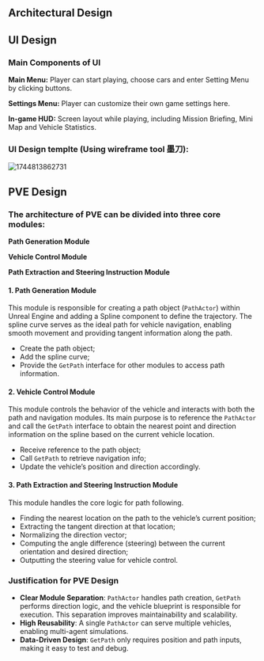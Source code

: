 ## Architectural Design

## UI Design

### Main Components of UI

**Main Menu:** Player can start playing, choose cars and enter Setting Menu by clicking buttons.

**Settings Menu:** Player can customize their own game settings here.

**In-game HUD:** Screen layout while playing, including Mission Briefing, Mini Map and Vehicle Statistics.

### UI Design templte (Using wireframe tool 墨刀):

![1744813862731](image/design-team23/1744813862731.png)


## PVE Design

### The architecture of PVE can be divided into three core modules:
**Path Generation Module**

**Vehicle Control Module**

**Path Extraction and Steering Instruction Module**

#### 1. Path Generation Module
This module is responsible for creating a path object (`PathActor`) within Unreal Engine and adding a Spline component to define the trajectory. The spline curve serves as the ideal path for vehicle navigation, enabling smooth movement and providing tangent information along the path.
- Create the path object;
- Add the spline curve;
- Provide the `GetPath` interface for other modules to access path information.


#### 2. Vehicle Control Module
This module controls the behavior of the vehicle and interacts with both the path and navigation modules. Its main purpose is to reference the `PathActor` and call the `GetPath` interface to obtain the nearest point and direction information on the spline based on the current vehicle location.
- Receive reference to the path object;
- Call `GetPath` to retrieve navigation info;
- Update the vehicle’s position and direction accordingly.

#### 3. Path Extraction and Steering Instruction Module
This module handles the core logic for path following.
- Finding the nearest location on the path to the vehicle’s current position;
- Extracting the tangent direction at that location;
- Normalizing the direction vector;
- Computing the angle difference (steering) between the current orientation and desired direction;
- Outputting the steering value for vehicle control.

### Justification for PVE Design
- **Clear Module Separation**: `PathActor` handles path creation, `GetPath` performs direction logic, and the vehicle blueprint is responsible for execution. This separation improves maintainability and scalability.
- **High Reusability**: A single `PathActor` can serve multiple vehicles, enabling multi-agent simulations.
- **Data-Driven Design**: `GetPath` only requires position and path inputs, making it easy to test and debug.



